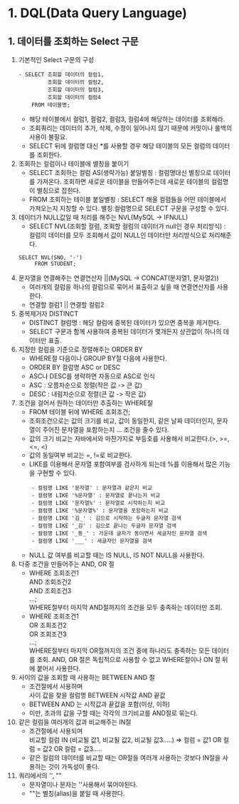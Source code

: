 # 1. DQL(Data Query Language)
## 1. 데이터를 조회하는 Select 구문
1. 기본적인 Select 구문의 구성
    ```
    - SELECT 조회할 데이터의 컬럼1,  
             조회할 데이터의 컬럼2,  
             조회할 데이터의 컬럼3,  
             조회할 데이터의 컬럼4
        FROM 테이블명;
    ```
    - 해당 테이블에서 컬럼1, 컬럼2, 컬럼3, 컬럼4에 해당하는 데이터를 조회해라.
    - 조회쿼리는 데이터의 추가, 삭제, 수정이 일어나지 않기 때문에 커밋이나 롤백의 사용이 불필요.
    - SELECT 뒤에 컬럼명 대신 *를 사용할 경우 해당 테이블의 모든 컬럼의 데이터를 조회한다.
2. 조회하는 컬럼이나 테이블에 별칭을 붙이기
    - SELECT 조회하는 컬럼 AS(생략가능) 붙일별칭 : 컬럼명대신 별칭으로 데이터를 가져온다. 조회하면 새로운 테이블을 만들어주는데 새로운 테이블의 컬럼명이 별칭으로 잡힌다.
    - FROM 조회하는 테이블 붙일별칭 : SELECT 해올 컬럼들을 어떤 테이블에서 가져오는지 지칭할 수 있다. 별칭.컬럼명으로 SELECT 구문을 구성할 수 있다.
3. 데이터가 NULL값일 때 처리를 해주는 NVL(MySQL -> IFNULL)
    - SELECT NVL(조회할 컬럼, 조회할 컬럼의 데이터가 null인 경우 처리방식) : 컬럼의 데이터를 모두 조회해서 값이 NULL인 데이터만 처리방식으로 처리해준다.
    ```
    SELECT NVL(SNO, '-')
         FROM STUDENT;
    ```
4. 문자열을 연결해주는 연결연산자 ||(MySQL -> CONCAT(문자열1, 문자열2))
    - 여러개의 컬럼을 하나의 컬럼으로 묶어서 표출하고 싶을 때 연결연산자를 사용한다.
    - 연결할 컬럼1 || 연결할 컬럼2
5. 중복제거자 DISTINCT
    - DISTINCT 컬럼명 : 해당 컬럼에 중복된 데이터가 있으면 중복을 제거한다.
    - SELECT 구문과 함께 사용하여 중복된 데이터가 몇개든지 상관없이 하나의 데이터만 표출.
6. 지정한 컬럼을 기준으로 정렬해주는 ORDER BY
    - WHERE절 다음이나 GROUP BY절 다음에 사용한다.
    - ORDER BY 컬럼명 ASC or DESC
    - ASC나 DESC를 생략하면 자동으로 ASC로 인식
    - ASC : 오름차순으로 정렬(작은 값 -> 큰 값)
    - DESC : 내림차순으로 정렬(큰 값 -> 작은 값)
7. 조건을 걸어서 원하는 데이터만 추출하는 WHERE절
    - FROM 테이블 뒤에 WHERE 조회조건;
    - 조회조건으로는 값의 크기를 비교, 값이 동일한지, 같은 날짜 데이터인지, 문자열이 주어진 문자열을 포함하는지 ... 조건을 줄수 있다.
    - 값의 크기 비교는 자바에서와 마찬가지로 부등호를 사용해서 비교한다.(>, >=, <=, <)
    - 값의 동일여부 비교는 =, !=로 비교한다.
    - LIKE를 이용해서 문자열 포함여부를 검사하게 되는데 %를 이용해서 많은 기능을 구현할 수 있다.
    ```
        - 컬럼명 LIKE '문자열' : 문자열과 같은지 비교
        - 컬럼명 LIKE '%문자열' : 문자열로 끝나는지 비교
        - 컬럼명 LIKE '문자열%' : 문자열로 시작하는지 비교
        - 컬럼명 LIKE '%문자열%' : 문자열을 포함하는지 비교
        - 컬럼명 LIKE '김_' : 김으로 시작하는 두글자 문자열 검색
        - 컬럼명 LIKE '_김' : 김으로 끝나는 두글자 문자열 검색
        - 컬럼명 LIKE '_동_' : 가운데 글자가 동이면서 세글자인 문자열 검색
        - 컬럼명 LIKE '___' : 세글자인 문자열을 검색
    ```
    - NULL 값 여부를 비교할 때는 IS NULL, IS NOT NULL을 사용한다.
8. 다중 조건을 만들어주는 AND, OR 절
    - WHERE 조회조건1  
        AND 조회조건2  
        AND 조회조건3  
        ...;  
      WHERE절부터 마지막 AND절까지의 조건을 모두 충족하는 데이터만 조회.
    - WHERE 조회조건1  
         OR 조회조건2  
         OR 조회조건3  
        ...;  
      WHERE절부터 마지막 OR절까지의 조건 중에 하나라도 충족하는 모든 데이터를 조회.
      AND, OR 절은 독립적으로 사용할 수 없고 WHERE절이나 ON 절 뒤에 붙어서 사용한다.
9. 사이의 값을 조회할 때 사용하는 BETWEEN AND 절
    - 조건절에서 사용하며  
      사이 값을 찾을 컬럼명 BETWEEN 시작값 AND 끝값
    - BETWEEN AND 는 시작값과 끝값을 포함(이상, 이하)
    - 미만, 초과의 값을 구할 때는 각각의 크기비교를 AND절로 묶는다.
10. 같은 컬럼을 여러개의 값과 비교해주는 IN절
    - 조건절에서 사용되며  
      비교할 컬럼 IN (비교될 값1, 비교될 값2, 비교될 값3.....) => 컬럼 = 값1 OR 컬럼 = 값2 OR 컬럼 = 값3.....
    - 같은 컬럼의 데이터를 비교할 때는 OR절을 여러개 사용하는 것보다 IN절을 사용하는 것이 가독성이 좋다.
11. 쿼리에서의 '', ""
    - 문자열이나 문자는 ''사용해서 묶어야된다.
    - ""는 별칭(alias)을 붙일 때 사용한다.